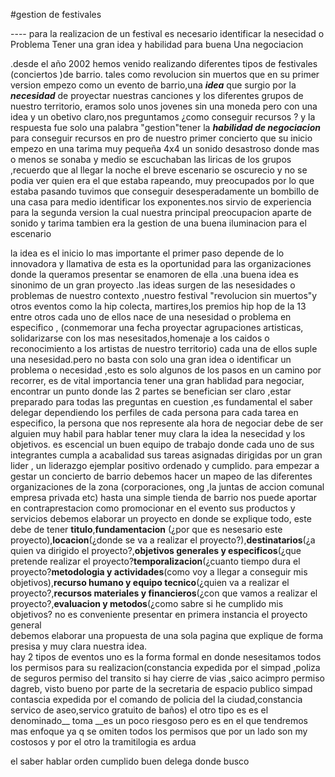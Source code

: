#gestion de festivales



 ---- para la realizacion  de un  festival es necesario identificar la nesecidad o Problema Tener una gran  idea y habilidad para  buena Una negociacion
 

.desde el año 2002 hemos venido realizando diferentes tipos de festivales (conciertos )de barrio. tales como revolucion sin muertos que en su primer version empezo como un evento de barrio,una ___idea___ que surgio por la ___necesidad___ de proyectar nuestras canciones y los diferentes grupos
de nuestro territorio, eramos solo unos jovenes sin una moneda pero con una idea y un obetivo claro,nos preguntamos ¿como conseguir recursos ? y la respuesta fue solo una palabra "gestion"tener la ___habilidad de negociacion___ para conseguir recursos en pro de nuestro primer concierto que su inicio
empezo en una tarima muy pequeña 4x4
un sonido desastroso donde mas o menos se sonaba y medio se escuchaban las liricas de los grupos ,recuerdo que al llegar la noche el breve escenario se oscurecio y no se podia ver quien era el que estaba rapeando, muy preocupados por  lo que estaba pasando tuvimos que conseguir desesperadamente  un bombillo de una casa para medio identificar los exponentes.nos sirvio de experiencia para la  segunda version la cual nuestra principal preocupacion aparte de sonido y tarima tambien era la gestion de una buena iluminacion para el escenario

la idea es el inicio lo mas importante el primer paso depende de lo  innovadora y  llamativa de esta es la oportunidad para las organizaciones donde la queramos presentar se enamoren de ella .una buena idea es sinonimo de un gran proyecto .las ideas surgen de las nesesidades  o problemas de nuestro contexto ,nuestro festival "revolucion sin muertos"y otros eventos como la hip colecta, martires,los premios hip hop de la 13 entre otros cada uno de ellos
 nace de una nesesidad o problema en especifico , (conmemorar una fecha
proyectar agrupaciones artisticas, solidarizarse con los mas nesesitados,homenaje a los caidos o reconocimiento a los artistas de nuestro territorio) cada una de ellos suple una nesesidad.pero no basta con solo una gran idea o identificar un problema o necesidad ,esto es solo algunos de los pasos en un camino por recorrer, es de vital importancia  tener una gran hablidad para negociar, encontrar un punto donde las 2 partes se benefician ser claro ,estar preparado para todas las preguntas en cuestion ,es fundamental  el saber delegar dependiendo los perfiles de cada persona para cada tarea en especifico, la persona que nos represente ala hora de negociar debe de ser alguien muy habil para hablar tener muy clara la idea la nesecidad y los objetivos. es escencial un buen equipo de trabajo donde cada uno de sus integrantes cumpla a acabalidad sus tareas asignadas dirigidas por un gran lider , un liderazgo ejemplar positivo ordenado y cumplido.
para empezar a gestar un concierto de barrio debemos hacer un mapeo de las diferentes organizaciones de la zona (corporaciones, ong ,la juntas de accion comunal empresa privada etc) hasta una simple tienda de barrio nos puede aportar en contraprestacion como promocionar en el evento sus productos y servicios
debemos elaborar un proyecto en donde se explique todo, este debe de tener __titulo__,__fundamentacion__ (¿por que es nesesario este proyecto),__locacion__(¿donde se va a realizar el proyecto?),__destinatarios__(¿a quien va dirigido el proyecto?,__objetivos generales y especificos__(¿que pretende realizar el proyecto?__temporalizacion__(¿cuanto tiempo dura el proyecto?__metodologia y actividades__(como voy a llegar a conseguir mis objetivos),__recurso humano y equipo tecnico__(¿quien va a realizar el proyecto?,__recursos materiales y financieros__(¿con que vamos a realizar el proyecto?,__evaluacion y metodos__(¿como sabre si he cumplido mis objetivos?
 no es conveniente presentar en primera instancia el proyecto general  
debemos elaborar una propuesta de una sola pagina que explique de forma presisa y muy clara nuestra  idea.  
hay 2 tipos de eventos 
uno es la forma formal en donde nesesitamos  todos los permisos para su realizacion(constancia expedida por el simpad ,poliza de seguros permiso del transito si hay cierre de vias ,saico acimpro permiso dagreb, visto bueno por parte de la secretaria de espacio publico simpad contascia expedida por el comando de policia del la ciudad,constancia servico de aseo,servico gratuito de baños)
el otro tipo es es el denominado__ toma __es un poco riesgoso pero es en el que tendremos mas enfoque  ya q se omiten todos los permisos que por un lado son my costosos y por el otro la tramitilogia es ardua 
 






el saber  hablar
orden
cumplido
buen delega
donde busco 
